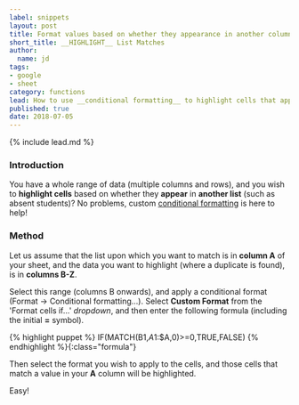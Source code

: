 ```yaml
---
label: snippets
layout: post
title: Format values based on whether they appearance in another column
short_title: __HIGHLIGHT__ List Matches
author:
  name: jd
tags:
- google
- sheet
category: functions
lead: How to use __conditional formatting__ to highlight cells that appear in another list.
published: true
date: 2018-07-05
---
```

{% include lead.md %}

### Introduction

You have a whole range of data (multiple columns and rows), and you wish to __highlight cells__ based on whether they __appear__ in __another list__ (such as absent students)? No problems, custom [conditional formatting][1] is here to help!

### Method

Let us assume that the list upon which you want to match is in __column A__ of your sheet, and the data you want to highlight (where a duplicate is found), is in __columns B-Z__.

Select this range (columns B onwards), and apply a conditional format (Format -> Conditional formatting...). Select __Custom Format__ from the 'Format cells if...' _dropdown_, and then enter the following formula (including the initial __=__ symbol).

{% highlight puppet %}
IF(MATCH(B1,$A$1:$A,0)>=0,TRUE,FALSE)
{% endhighlight %}{:class="formula"}

Then select the format you wish to apply to the cells, and those cells that match a value in your __A__ column will be highlighted.

Easy!

  [1]: https://support.google.com/docs/answer/78413 "How to use Conditional Formatting"